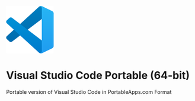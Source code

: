 ![Logo](https://github.com/karaevmaksim/VSCodePortable64/raw/main/App/AppInfo/appicon_128.png)
# Visual Studio Code Portable (64-bit)
Portable version of Visual Studio Code in PortableApps.com Format
